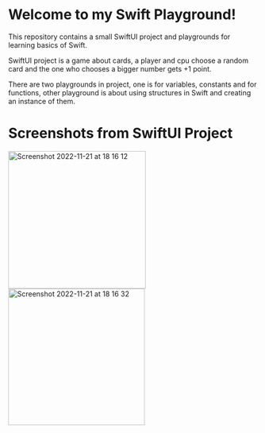 # Welcome to my Swift Playground!


This repository contains a small SwiftUI project and playgrounds for learning basics of Swift.


SwiftUI project is a game about cards, a player and cpu choose a random card and the one who chooses a bigger number gets +1 point. 


There are two playgrounds in project, one is for variables, constants and for functions, other playground is about using structures in Swift and creating an instance of them.



# Screenshots from SwiftUI Project



<img width="277" alt="Screenshot 2022-11-21 at 18 16 12" src="https://user-images.githubusercontent.com/73110402/203093992-d9fc2d45-88dd-42a0-92fa-310638372826.png">

<img width="275" alt="Screenshot 2022-11-21 at 18 16 32" src="https://user-images.githubusercontent.com/73110402/203094040-37d193ff-da41-41e2-8ca6-b55aa9227fad.png">
